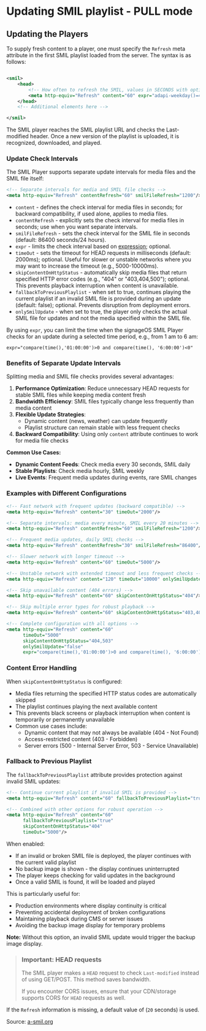 # Updating SMIL playlist - PULL mode

## Updating the Players

To supply fresh content to a player, one must specify the `Refresh` meta attribute in the first SMIL playlist loaded
from the server. The syntax is as follows:

```xml

<smil>
    <head>
        <!-- How often to refresh the SMIL, values in SECONDS with optional expression and timeout -->
        <meta http-equiv="Refresh" content="60" expr="adapi-weekday()=4" timeOut="5000" onlySmilUpdate="true"/>
    </head>
    <!-- Additional elements here -->

</smil>
```

The SMIL player reaches the SMIL playlist URL and checks the Last-modified header. Once a new version of the playlist is
uploaded, it is recognized, downloaded, and played.

### Update Check Intervals

The SMIL Player supports separate update intervals for media files and the SMIL file itself:

```xml
<!-- Separate intervals for media and SMIL file checks -->
<meta http-equiv="Refresh" contentRefresh="60" smilFileRefresh="1200"/>
```

- `content` - defines the check interval for media files in seconds; for backward compatibility, if used alone, applies to media files.
- `contentRefresh` - explicitly sets the check interval for media files in seconds; use when you want separate intervals.
- `smilFileRefresh` - sets the check interval for the SMIL file in seconds (default: 86400 seconds/24 hours).
- `expr` - limits the check interval based on [expression](https://docs.signageos.io/hc/en-us/articles/4405241217810);
  optional.
- `timeOut` - sets the timeout for HEAD requests in milliseconds (default: 2000ms); optional. Useful for slower or unstable networks where you may want to increase the timeout (e.g., 5000-10000ms).
- `skipContentOnHttpStatus` - automatically skip media files that return specified HTTP error codes (e.g., "404" or "403,404,500"); optional. This prevents playback interruption when content is unavailable.
- `fallbackToPreviousPlaylist` - when set to true, continues playing the current playlist if an invalid SMIL file is provided during an update (default: false); optional. Prevents disruption from deployment errors.
- `onlySmilUpdate` - when set to true, the player only checks the actual SMIL file for updates and not the media
  specified within the SMIL file.

By using `expr`, you can limit the time when the signageOS SMIL Player checks for an update during a selected time
period, e.g., from 1 am to 6 am:

`expr="compare(time(),'01:00:00')>0 and compare(time(), '6:00:00')<0"`

### Benefits of Separate Update Intervals

Splitting media and SMIL file checks provides several advantages:

1. **Performance Optimization**: Reduce unnecessary HEAD requests for stable SMIL files while keeping media content fresh
2. **Bandwidth Efficiency**: SMIL files typically change less frequently than media content
3. **Flexible Update Strategies**: 
   - Dynamic content (news, weather) can update frequently
   - Playlist structure can remain stable with less frequent checks
4. **Backward Compatibility**: Using only `content` attribute continues to work for media file checks

**Common Use Cases:**
- **Dynamic Content Feeds**: Check media every 30 seconds, SMIL daily
- **Stable Playlists**: Check media hourly, SMIL weekly
- **Live Events**: Frequent media updates during events, rare SMIL changes

### Examples with Different Configurations

```xml
<!-- Fast network with frequent updates (backward compatible) -->
<meta http-equiv="Refresh" content="30" timeOut="2000"/>

<!-- Separate intervals: media every minute, SMIL every 20 minutes -->
<meta http-equiv="Refresh" contentRefresh="60" smilFileRefresh="1200"/>

<!-- Frequent media updates, daily SMIL checks -->
<meta http-equiv="Refresh" contentRefresh="30" smilFileRefresh="86400"/>

<!-- Slower network with longer timeout -->
<meta http-equiv="Refresh" content="60" timeOut="5000"/>

<!-- Unstable network with extended timeout and less frequent checks -->
<meta http-equiv="Refresh" content="120" timeOut="10000" onlySmilUpdate="true"/>

<!-- Skip unavailable content (404 errors) -->
<meta http-equiv="Refresh" content="60" skipContentOnHttpStatus="404"/>

<!-- Skip multiple error types for robust playback -->
<meta http-equiv="Refresh" content="60" skipContentOnHttpStatus="403,404,500,503"/>

<!-- Complete configuration with all options -->
<meta http-equiv="Refresh" content="60" 
      timeOut="5000" 
      skipContentOnHttpStatus="404,503" 
      onlySmilUpdate="false"
      expr="compare(time(),'01:00:00')>0 and compare(time(), '6:00:00')<0"/>
```

### Content Error Handling

When `skipContentOnHttpStatus` is configured:
- Media files returning the specified HTTP status codes are automatically skipped
- The playlist continues playing the next available content
- This prevents black screens or playback interruption when content is temporarily or permanently unavailable
- Common use cases include:
  - Dynamic content that may not always be available (404 - Not Found)
  - Access-restricted content (403 - Forbidden)
  - Server errors (500 - Internal Server Error, 503 - Service Unavailable)

### Fallback to Previous Playlist

The `fallbackToPreviousPlaylist` attribute provides protection against invalid SMIL updates:

```xml
<!-- Continue current playlist if invalid SMIL is provided -->
<meta http-equiv="Refresh" content="60" fallbackToPreviousPlaylist="true"/>

<!-- Combined with other options for robust operation -->
<meta http-equiv="Refresh" content="60" 
      fallbackToPreviousPlaylist="true"
      skipContentOnHttpStatus="404"
      timeOut="5000"/>
```

When enabled:
- If an invalid or broken SMIL file is deployed, the player continues with the current valid playlist
- No backup image is shown - the display continues uninterrupted
- The player keeps checking for valid updates in the background
- Once a valid SMIL is found, it will be loaded and played

This is particularly useful for:
- Production environments where display continuity is critical
- Preventing accidental deployment of broken configurations
- Maintaining playback during CMS or server issues
- Avoiding the backup image display for temporary problems

**Note:** Without this option, an invalid SMIL update would trigger the backup image display.

> ### Important: HEAD requests
>The SMIL player makes a `HEAD` request to check `Last-modified` instead of using GET/POST. This method saves bandwidth.
>
> If you encounter CORS issues, ensure that your CDN/storage supports CORS for `HEAD` requests as well.

If the `Refresh` information is missing, a default value of (`20` seconds) is used.

Source: [a-smil.org](https://www.a-smil.org/index.php/Main_Page)
